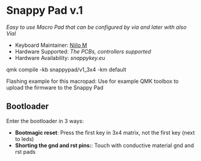 # Snappy Pad v.1


*Easy to use Macro Pad that can be configured by via and later with also Vial*

* Keyboard Maintainer: [Niilo M](https://github.com/snappykey)
* Hardware Supported: *The PCBs, controllers supported*
* Hardware Availability: *snappykey.eu*

qmk compile -kb snappypad/v1_3x4 -km default

Flashing example for this macropad:
Use for example QMK toolbox to upload the firmware to the Snappy Pad

## Bootloader

Enter the bootloader in 3 ways:

* **Bootmagic reset**: Press the first key in 3x4 matrix, not the first key (next to leds)
* **Shorting the gnd and rst pins:**: Touch with conductive material gnd and rst pads
